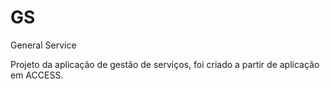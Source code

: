 # GS
General Service


Projeto da aplicação de gestão de serviços, foi criado a partir de aplicação em ACCESS.
